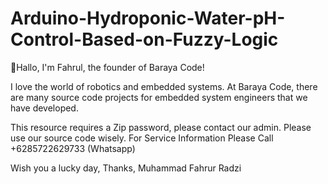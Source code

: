 # Arduino-Hydroponic-Water-pH-Control-Based-on-Fuzzy-Logic

👋Hallo, I'm Fahrul, the founder of Baraya Code!

I love the world of robotics and embedded systems. At Baraya Code, there are many source code projects for embedded system engineers that we have developed.

This resource requires a Zip password, please contact our admin. Please use our source code wisely. For Service Information Please Call +6285722629733 (Whatsapp)

Wish you a lucky day, 
Thanks, 
Muhammad Fahrur Radzi

